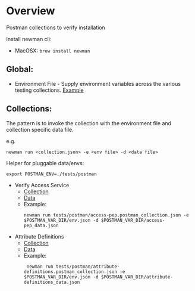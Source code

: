 # Overview
Postman collections to verify installation

Install newman cli:
- MacOSX: `brew install newman`



## Global: 
- Environment File - Supply environment variables across the various testing collections. [Example](./env.json)


## Collections:
The pattern is to invoke the collection with the environment file and collection specific data file.

e.g.
```shell
newman run <collection.json> -e <env file> -d <data file>
```

Helper for pluggable data/envs:
```shell
export POSTMAN_ENV=./tests/postman
```
- Verify Access Service
  - [Collection](./access-pep.postman_collection.json)
  - [Data](./access-pep_data.json)
  - Example:
    ```
    newman run tests/postman/access-pep.postman_collection.json -e $POSTMAN_VAR_DIR/env.json -d $POSTMAN_VAR_DIR/access-pep_data.json
    ```
- Attribute Definitions
  - [Collection](./attribute-definitions.postman_collection.json)
  - [Data](./attribute-definitions_data.json)
  - Example:
    ```shell
     newman run tests/postman/attribute-definitions.postman_collection.json -e $POSTMAN_VAR_DIR/env.json -d $POSTMAN_VAR_DIR/attribute-definitions_data.json
    ```